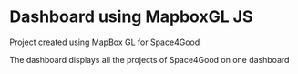 # Dashboard using MapboxGL JS
Project created using MapBox GL for Space4Good

The dashboard displays all the projects of Space4Good on one dashboard
